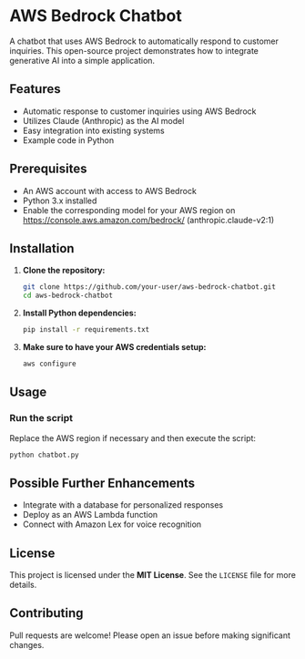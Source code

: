 # AWS Bedrock Chatbot

A chatbot that uses AWS Bedrock to automatically respond to customer inquiries. This open-source project demonstrates how to integrate generative AI into a simple application.

## Features
- Automatic response to customer inquiries using AWS Bedrock
- Utilizes Claude (Anthropic) as the AI model
- Easy integration into existing systems
- Example code in Python

## Prerequisites
- An AWS account with access to AWS Bedrock
- Python 3.x installed
- Enable the corresponding model for your AWS region on https://console.aws.amazon.com/bedrock/ (anthropic.claude-v2:1)

## Installation
1. **Clone the repository:**
   ```sh
   git clone https://github.com/your-user/aws-bedrock-chatbot.git
   cd aws-bedrock-chatbot
   ```
2. **Install Python dependencies:**
   ```sh
   pip install -r requirements.txt
   ```
3. **Make sure to have your AWS credentials setup:**
   ```sh
   aws configure
   ```

## Usage
### **Run the script**
Replace the AWS region if necessary and then execute the script:

```sh
python chatbot.py
```

## Possible Further Enhancements
- Integrate with a database for personalized responses
- Deploy as an AWS Lambda function
- Connect with Amazon Lex for voice recognition

## License
This project is licensed under the **MIT License**. See the `LICENSE` file for more details.

## Contributing
Pull requests are welcome! Please open an issue before making significant changes.